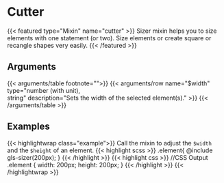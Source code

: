 # Cutter

{{< featured type="Mixin" name="cutter" >}}
Sizer mixin helps you to size elements with one statement (or two). Size elements or create square or recangle shapes very easily.
{{< /featured >}}

## Arguments

{{< arguments/table footnote="">}}
    {{< arguments/row name="$width" type="number (with unit),<br/>string" description="Sets the width of the selected element(s)." >}}
{{< /arguments/table >}}

## Examples

{{< highlightwrap class="example">}}
Call the mixin to adjust the `$width` and the `$height` of an element.
{{< highlight scss >}}
.element{
    @include gls-sizer(200px);
}
{{< /highlight >}}
{{< highlight css >}}
//CSS Output
.element {
    width: 200px;
    height: 200px;
}
{{< /highlight >}}
{{< /highlightwrap >}}
